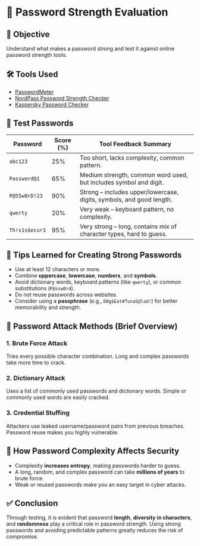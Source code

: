 # 🔐 Password Strength Evaluation

## 🎯 Objective
Understand what makes a password strong and test it against online password strength tools.

## 🛠️ Tools Used
- [PasswordMeter](https://www.passwordmeter.com/)
- [NordPass Password Strength Checker](https://nordpass.com/password-strength-checker/)
- [Kaspersky Password Checker](https://password.kaspersky.com/)

## 🧪 Test Passwords

| Password         | Score (%) | Tool Feedback Summary                                                                 |
|------------------|-----------|----------------------------------------------------------------------------------------|
| `abc123`         | 25%       | Too short, lacks complexity, common pattern.                                          |
| `Password@1`     | 65%       | Medium strength, common word used, but includes symbol and digit.                     |
| `P@55w0rD!23`    | 90%       | Strong – includes upper/lowercase, digits, symbols, and good length.                 |
| `qwerty`         | 20%       | Very weak – keyboard pattern, no complexity.                                          |
| `Th!s1s$ecur3`   | 95%       | Very strong – long, contains mix of character types, hard to guess.                  |

## 📌 Tips Learned for Creating Strong Passwords
- Use at least 12 characters or more.
- Combine **uppercase**, **lowercase**, **numbers**, and **symbols**.
- Avoid dictionary words, keyboard patterns (like `qwerty`), or common substitutions (`P@ssw0rd`).
- Do not reuse passwords across websites.
- Consider using a **passphrase** (e.g., `D0g$Eat#TunaS@lad!`) for better memorability and strength.

## 🧠 Password Attack Methods (Brief Overview)

### 1. **Brute Force Attack**
Tries every possible character combination. Long and complex passwords take more time to crack.

### 2. **Dictionary Attack**
Uses a list of commonly used passwords and dictionary words. Simple or commonly used words are easily cracked.

### 3. **Credential Stuffing**
Attackers use leaked username/password pairs from previous breaches. Password reuse makes you highly vulnerable.

## 🧩 How Password Complexity Affects Security
- Complexity **increases entropy**, making passwords harder to guess.
- A long, random, and complex password can take **millions of years** to brute force.
- Weak or reused passwords make you an easy target in cyber attacks.

## ✅ Conclusion
Through testing, it is evident that password **length**, **diversity in characters**, and **randomness** play a critical role in password strength. Using strong passwords and avoiding predictable patterns greatly reduces the risk of compromise.

